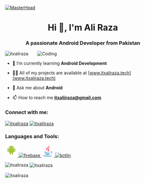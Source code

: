 [![MasterHead](https://1.bp.blogspot.com/-7A4WynwLsMw/XbBpCXG8fHI/AAAAAAAAMt4/uOa1bpLskYgrwGbllhSu2SDj_Mig8SXJQCLcBGAsYHQ/s1600/2000_600px.gif)](https://rishavchanda.io)

<h1 align="center">Hi 👋, I'm Ali Raza</h1>
<h3 align="center">A passionate Android Developer from Pakistan</h3>
<img align="right" alt="Coding" width="400" src="https://cdn.dribbble.com/users/1162077/screenshots/3848914/programmer.gif"
<p align="left"> <img src="https://komarev.com/ghpvc/?username=itxaliraza&label=Profile%20views&color=0e75b6&style=flat" alt="itxaliraza" /> </p>

- 🌱 I’m currently learning **Android Development**

- 👨‍💻 All of my projects are available at [www.itxaliraza.tech](www.itxaliraza.tech)

- 💬 Ask me about **Android**

- 📫 How to reach me **itxaliiraza@gmail.com**

<h3 align="left">Connect with me:</h3>
<p align="left">
<a href="https://linkedin.com/in/itxaliraza" target="blank"><img align="center" src="https://raw.githubusercontent.com/rahuldkjain/github-profile-readme-generator/master/src/images/icons/Social/linked-in-alt.svg" alt="itxaliraza" height="30" width="40" /></a>
<a href="https://fb.com/itxaliiraza" target="blank"><img align="center" src="https://raw.githubusercontent.com/rahuldkjain/github-profile-readme-generator/master/src/images/icons/Social/facebook.svg" alt="itxaliiraza" height="30" width="40" /></a>
</p>

<h3 align="left">Languages and Tools:</h3>
<p align="left"> <a href="https://developer.android.com" target="_blank" rel="noreferrer"> <img src="https://raw.githubusercontent.com/devicons/devicon/master/icons/android/android-original-wordmark.svg" alt="android" width="40" height="40"/> </a> <a href="https://firebase.google.com/" target="_blank" rel="noreferrer"> <img src="https://www.vectorlogo.zone/logos/firebase/firebase-icon.svg" alt="firebase" width="40" height="40"/> </a> <a href="https://www.java.com" target="_blank" rel="noreferrer"> <img src="https://raw.githubusercontent.com/devicons/devicon/master/icons/java/java-original.svg" alt="java" width="40" height="40"/> </a> <a href="https://kotlinlang.org" target="_blank" rel="noreferrer"> <img src="https://www.vectorlogo.zone/logos/kotlinlang/kotlinlang-icon.svg" alt="kotlin" width="40" height="40"/> </a> </p>

<p><img align="left" src="https://github-readme-stats.vercel.app/api/top-langs?username=itxaliraza&show_icons=true&locale=en&layout=compact" alt="itxaliraza" /></p>

<p>&nbsp;<img align="center" src="https://github-readme-stats.vercel.app/api?username=itxaliraza&show_icons=true&locale=en" alt="itxaliraza" /></p>

<p><img align="center" src="https://github-readme-streak-stats.herokuapp.com/?user=itxaliraza&" alt="itxaliraza" /></p>
